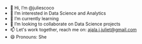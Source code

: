 - 👋 Hi, I’m @juliescoco
- 👀 I’m interested in Data Science and Analytics
- 🌱 I’m currently learning 
- 💞️ I’m looking to collaborate on Data Science projects
- 📫 Let's work together, reach me on: ajala.j.juliet@gmail.com
- 😄 Pronouns: She

<!---
juliescoco/juliescoco is a ✨ special ✨ repository because its `README.md` (this file) appears on your GitHub profile.
You can click the Preview link to take a look at your changes.
--->
